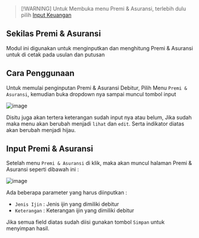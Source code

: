 > [!WARNING] Untuk Membuka menu Premi & Asuransi, terlebih dulu pilih
[Input Keuangan](keuangan.md)

## Sekilas Premi & Asuransi

Modul ini digunakan untuk menginputkan dan menghitung Premi & Asuransi untuk di cetak pada usulan dan putusan

## Cara Penggunaan

Untuk memulai penginputan Premi & Asuransi Debitur, Pilih Menu `Premi & Asuransi`, kemudian buka dropdown nya sampai muncul tombol input 

![image](https://user-images.githubusercontent.com/45744788/202994533-59554c0f-22ce-49f0-9a57-aa24b37ccaae.png)

Disitu juga akan tertera keterangan sudah input nya atau belum, Jika sudah maka menu akan berubah menjadi `lihat` dan `edit`.
Serta indikator diatas akan berubah menjadi hijau.


## Input Premi & Asuransi

Setelah menu `Premi & Asuransi` di klik, maka akan muncul halaman Premi & Asuransi seperti dibawah ini : 

![image](https://user-images.githubusercontent.com/45744788/202994783-2b41fff0-5412-4b03-890b-ba9e0a49a782.png)

Ada beberapa parameter yang harus diinputkan :

- `Jenis Ijin` : Jenis ijin yang dimiliki debitur
- `Keterangan` : Keterangan ijin yang dimiliki debitur

Jika semua field diatas sudah diisi gunakan tombol `Simpan` untuk menyimpan hasil.

